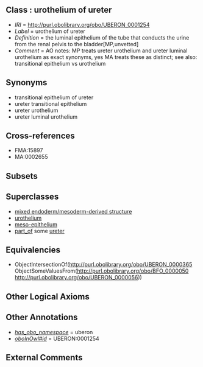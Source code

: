 
## Class : urothelium of ureter

 * *IRI* = http://purl.obolibrary.org/obo/UBERON_0001254
 * *Label* = urothelium of ureter
 * *Definition* = the luminal epithelium of the tube that conducts the urine from the renal pelvis to the bladder[MP,unvetted]
 * *Comment* = AO notes: MP treats ureter urothelium and ureter luminal urothelium as exact synonyms, yes MA treats these as distinct; see also: transitional epithelium vs urothelium

## Synonyms

 * transitional epithelium of ureter
 * ureter transitional epithelium
 * ureter urothelium
 * ureter luminal urothelium

## Cross-references

 * FMA:15897
 * MA:0002655

## Subsets


## Superclasses

 * [mixed endoderm/mesoderm-derived structure](../../UBERON/77/UBERON_0000077.md)
 * [urothelium](../../UBERON/65/UBERON_0000365.md)
 * [meso-epithelium](../../UBERON/75/UBERON_0012275.md)
 * [part_of](../../BFO/50/BFO_0000050.md) some [ureter](../../UBERON/56/UBERON_0000056.md)

## Equivalencies

 * ObjectIntersectionOf(<http://purl.obolibrary.org/obo/UBERON_0000365> ObjectSomeValuesFrom(<http://purl.obolibrary.org/obo/BFO_0000050> <http://purl.obolibrary.org/obo/UBERON_0000056>))

## Other Logical Axioms


## Other Annotations

 * *[has_obo_namespace](../../ce/oboInOwl#hasOBONamespace.md)* = uberon
 * *[oboInOwl#id](../../id/oboInOwl#id.md)* = UBERON:0001254

## External Comments

